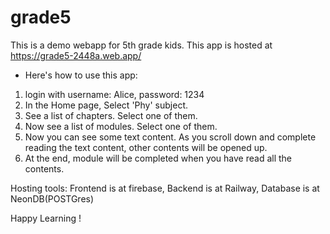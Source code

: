 # grade5

This is a demo webapp for 5th grade kids. This app is hosted at https://grade5-2448a.web.app/ 
* Here's how to use this app: 
1. login with username: Alice, password: 1234
2. In the Home page, Select 'Phy' subject.
3. See a list of chapters. Select one of them.
4. Now see a list of modules. Select one of them.
5. Now you can see some text content. As you scroll down and complete reading the text content, other contents will be opened up.
6. At the end, module will be completed when you have read all the contents.

Hosting tools: Frontend is at firebase, Backend is at Railway, Database is at NeonDB(POSTGres)

Happy Learning !
